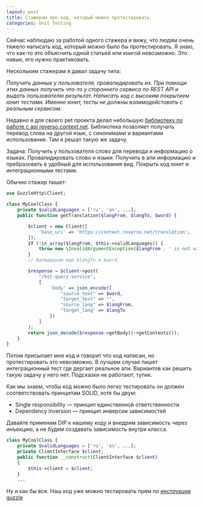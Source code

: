 ```yaml
---
layout: post
title: Стажерам про код, который можно протестировать
categories: Unit Testing
---
```


Сейчас наблюдаю за работой одного стажера и вижу, что людям очень тяжело написать код, который можно было бы протестировать. Я знаю, что как-то это объяснить одной статьей или книгой невозможно. Это навык, его нужно практиковать. 

Нескольким стажерам я давал задачу типа: 

*Получить данные у пользователя, провалидировать их. При помощи этих данных получить что-то у стороннего сервиса по REST API и выдать пользователю результат. Написать код с высоким покрытием юнит тестами. Именно юнит, тесты не должны взаимодейстовать с реальным сервисом.*  

Недавно я для своего pet проекта делал небольшую [библиотеку по работе с api reverso.context.net](https://github.com/otis22/reverso). Библиотека позволяет получать перевод слова на другой язык, с синонимами и вариантами использования. Там я решал такую же задачу. 

Задача: Получить у пользователя слово для перевода и информацию о языках. Провалидировать слово и языки. Получить в апи информацию и пребразовать в удобный для использования вид. Покрыть код юнит и интеграционными тестами. 

Обычно стажер пишет:

```php
use GuzzleHttp\Client;

class MyCoolClass {
    private $validLanguages = ['ru', 'en', ...];
    public function getTranslation($langFrom, $langTo, $word) {

        $client = new Client([
            'base_uri' => 'https://context.reverso.net/translation',
        ]);
        if (!in_array($langFrom, $this->validLanguages)) {
            throw new \InvalidArgumentException($langFrom . ' is not valid language');
        }
        // Валидируем еще $langTo и $word

        $response = $client->post(
            "/bst-query-service",
            [
                'body' => json_encode([
                    "source_text" => $word,
                    "target_text" => "",
                    "source_lang" => $langFrom,
                    "target_lang" => $langTo
                ])
            ]
        );  
        return json_decode($response->getBody()->getContents());      
    }
}
```

Потом присылает мне код и говорит что код написан, но протестировать это невозможно. В лучшем случае пишет интеграционный тест где дергает реальное апи. Вариантов как решить такую задачу у него нет. Подсказки не работают, тупик.

Как мы знаем, чтобы код можно было легко тестировать он должен соответствовать принципам SOLID, хотя бы двум:

* Single responsibility — принцип единственной ответственности
* Dependency inversion — принцип инверсии зависимостей

Давайте применим DIP к нашему коду и внедрим зависимость через инъекцию, а не будем создавать зависимость внутри класса. 


```php
class MyCoolClass {
    private $validLanguages = ['ru', 'en', ...];
    private ClientInterface $client;
    public function __construct(ClientInterface $client)
    {
        $this->client = $client;
    }
    ...
```

Ну и как бы все. Наш код уже можно тестировать прям по [инструкции guzzle](https://docs.guzzlephp.org/en/stable/testing.html) 